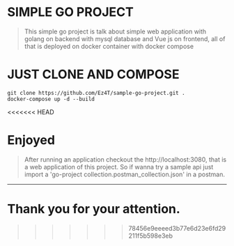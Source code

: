# SIMPLE GO PROJECT 

> This simple go project is talk about simple web application with golang on backend with mysql database and Vue js on frontend, all of that is deployed on docker container with docker compose  


# JUST CLONE AND COMPOSE

```
git clone https://github.com/Ez4T/sample-go-project.git .
docker-compose up -d --build
```
<<<<<<< HEAD

# Enjoyed

> After running an application checkout the http://localhost:3080, that is a web application of this project. So if wanna try a sample api just import a 'go-project collection.postman_collection.json' in a postman.

----------
 Thank you for your attention.
=======
>>>>>>> 78456e9eeeed3b77e6d23e6fd29211f5b598e3eb
